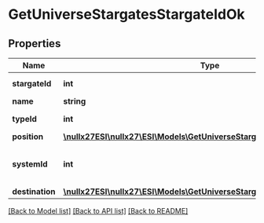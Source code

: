 # GetUniverseStargatesStargateIdOk

## Properties
Name | Type | Description | Notes
------------ | ------------- | ------------- | -------------
**stargateId** | **int** | stargate_id integer | 
**name** | **string** | name string | 
**typeId** | **int** | type_id integer | 
**position** | [**\nullx27ESI\nullx27\ESI\Models\GetUniverseStargatesStargateIdPosition**](GetUniverseStargatesStargateIdPosition.md) |  | 
**systemId** | **int** | The solar system this stargate is in | 
**destination** | [**\nullx27ESI\nullx27\ESI\Models\GetUniverseStargatesStargateIdDestination**](GetUniverseStargatesStargateIdDestination.md) |  | 

[[Back to Model list]](../README.md#documentation-for-models) [[Back to API list]](../README.md#documentation-for-api-endpoints) [[Back to README]](../README.md)


